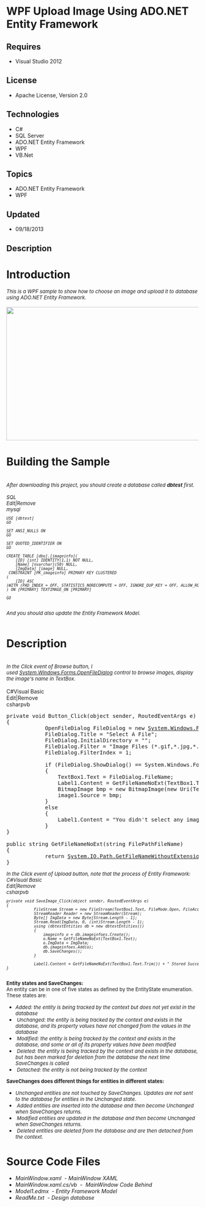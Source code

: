 # WPF Upload Image Using ADO.NET Entity Framework
## Requires
- Visual Studio 2012
## License
- Apache License, Version 2.0
## Technologies
- C#
- SQL Server
- ADO.NET Entity Framework
- WPF
- VB.Net
## Topics
- ADO.NET Entity Framework
- WPF
## Updated
- 09/18/2013
## Description

<h1>Introduction</h1>
<div><span style="font-size:small"><em>This is a WPF&nbsp;sample to show how to choose an image and upload it to database using ADO.NET Entity Framework.</em></span><span>
<div>&nbsp;</div>
<img id="96408" src="http://i1.code.msdn.s-msft.com/windowsdesktop/wpf-upload-image-using-b8d1daed/image/file/96408/1/2013-09-18_135534.jpg" alt="" width="525" height="350"></span></div>
<h1><span>Building the Sample</span></h1>
<div>&nbsp;</div>
<div><span style="font-size:small">
<div>
<div><em>
<div>After downloading this project, you should create a database&nbsp;called <strong>
dbtest</strong>&nbsp;first.</div>
<div>&nbsp;</div>
<div class="scriptcode">
<div class="pluginEditHolder" pluginCommand="mceScriptCode">
<div class="title"><span>SQL</span></div>
<div class="pluginLinkHolder"><span class="pluginEditHolderLink">Edit</span>|<span class="pluginRemoveHolderLink">Remove</span></div>
<span class="hidden">mysql</span>

<div class="preview">
<pre class="js">USE&nbsp;[dbtest]&nbsp;
GO&nbsp;
&nbsp;
SET&nbsp;ANSI_NULLS&nbsp;ON&nbsp;
GO&nbsp;
&nbsp;
SET&nbsp;QUOTED_IDENTIFIER&nbsp;ON&nbsp;
GO&nbsp;
&nbsp;
CREATE&nbsp;TABLE&nbsp;[dbo].[imageinfo](&nbsp;
&nbsp;&nbsp;&nbsp;&nbsp;[ID]&nbsp;[int]&nbsp;IDENTITY(<span class="js__num">1</span>,<span class="js__num">1</span>)&nbsp;NOT&nbsp;NULL,&nbsp;
&nbsp;&nbsp;&nbsp;&nbsp;[Name]&nbsp;[nvarchar](<span class="js__num">50</span>)&nbsp;NULL,&nbsp;
&nbsp;&nbsp;&nbsp;&nbsp;[ImgData]&nbsp;[image]&nbsp;NULL,&nbsp;
&nbsp;CONSTRAINT&nbsp;[PK_imageinfo]&nbsp;PRIMARY&nbsp;KEY&nbsp;CLUSTERED&nbsp;&nbsp;
(&nbsp;
&nbsp;&nbsp;&nbsp;&nbsp;[ID]&nbsp;ASC&nbsp;
)WITH&nbsp;(PAD_INDEX&nbsp;=&nbsp;OFF,&nbsp;STATISTICS_NORECOMPUTE&nbsp;=&nbsp;OFF,&nbsp;IGNORE_DUP_KEY&nbsp;=&nbsp;OFF,&nbsp;ALLOW_ROW_LOCKS&nbsp;=&nbsp;ON,&nbsp;ALLOW_PAGE_LOCKS&nbsp;=&nbsp;ON)&nbsp;ON&nbsp;[PRIMARY]&nbsp;
)&nbsp;ON&nbsp;[PRIMARY]&nbsp;TEXTIMAGE_ON&nbsp;[PRIMARY]&nbsp;
&nbsp;
GO</pre>
</div>
</div>
</div>
<div class="endscriptcode">&nbsp;</div>
<div>And&nbsp;you should also update the Entity Framework Model.</div>
<div>&nbsp;</div>
</em>
<div></div>
</div>
</div>
</span></div>
<h1>Description</h1>
<div><span style="font-size:small"><em>&nbsp;</em></span>&nbsp;</div>
<div><span style="font-size:small"><em>In the Click&nbsp;event of Browse button, I used&nbsp;<a class="libraryLink" href="http://msdn.microsoft.com/en-US/library/System.Windows.Forms.OpenFileDialog.aspx" target="_blank" title="Auto generated link to System.Windows.Forms.OpenFileDialog">System.Windows.Forms.OpenFileDialog</a> control to browse images, display the image's&nbsp;name in TextBox.</em><em>&nbsp;</em></span></div>
<div>&nbsp;</div>
<div class="scriptcode">
<div class="pluginEditHolder" pluginCommand="mceScriptCode">
<div class="title"><span>C#</span><span>Visual Basic</span></div>
<div class="pluginLinkHolder"><span class="pluginEditHolderLink">Edit</span>|<span class="pluginRemoveHolderLink">Remove</span></div>
<span class="hidden">csharp</span><span class="hidden">vb</span>


<div class="preview">
<pre class="csharp"><span class="cs__keyword">private</span>&nbsp;<span class="cs__keyword">void</span>&nbsp;Button_Click(<span class="cs__keyword">object</span>&nbsp;sender,&nbsp;RoutedEventArgs&nbsp;e)&nbsp;
{&nbsp;
&nbsp;&nbsp;&nbsp;&nbsp;&nbsp;&nbsp;&nbsp;&nbsp;&nbsp;&nbsp;&nbsp;&nbsp;OpenFileDialog&nbsp;FileDialog&nbsp;=&nbsp;<span class="cs__keyword">new</span>&nbsp;<a class="libraryLink" href="http://msdn.microsoft.com/en-US/library/System.Windows.Forms.OpenFileDialog.aspx" target="_blank" title="Auto generated link to System.Windows.Forms.OpenFileDialog">System.Windows.Forms.OpenFileDialog</a>();&nbsp;
&nbsp;&nbsp;&nbsp;&nbsp;&nbsp;&nbsp;&nbsp;&nbsp;&nbsp;&nbsp;&nbsp;&nbsp;FileDialog.Title&nbsp;=&nbsp;<span class="cs__string">&quot;Select&nbsp;A&nbsp;File&quot;</span>;&nbsp;
&nbsp;&nbsp;&nbsp;&nbsp;&nbsp;&nbsp;&nbsp;&nbsp;&nbsp;&nbsp;&nbsp;&nbsp;FileDialog.InitialDirectory&nbsp;=&nbsp;<span class="cs__string">&quot;&quot;</span>;&nbsp;
&nbsp;&nbsp;&nbsp;&nbsp;&nbsp;&nbsp;&nbsp;&nbsp;&nbsp;&nbsp;&nbsp;&nbsp;FileDialog.Filter&nbsp;=&nbsp;<span class="cs__string">&quot;Image&nbsp;Files&nbsp;(*.gif,*.jpg,*.jpeg,*.bmp,*.png)|*.gif;*.jpg;*.jpeg;*.bmp;*.png&quot;</span>;&nbsp;
&nbsp;&nbsp;&nbsp;&nbsp;&nbsp;&nbsp;&nbsp;&nbsp;&nbsp;&nbsp;&nbsp;&nbsp;FileDialog.FilterIndex&nbsp;=&nbsp;<span class="cs__number">1</span>;&nbsp;
&nbsp;
&nbsp;&nbsp;&nbsp;&nbsp;&nbsp;&nbsp;&nbsp;&nbsp;&nbsp;&nbsp;&nbsp;&nbsp;<span class="cs__keyword">if</span>&nbsp;(FileDialog.ShowDialog()&nbsp;==&nbsp;System.Windows.Forms.DialogResult.OK)&nbsp;
&nbsp;&nbsp;&nbsp;&nbsp;&nbsp;&nbsp;&nbsp;&nbsp;&nbsp;&nbsp;&nbsp;&nbsp;{&nbsp;
&nbsp;&nbsp;&nbsp;&nbsp;&nbsp;&nbsp;&nbsp;&nbsp;&nbsp;&nbsp;&nbsp;&nbsp;&nbsp;&nbsp;&nbsp;&nbsp;TextBox1.Text&nbsp;=&nbsp;FileDialog.FileName;&nbsp;
&nbsp;&nbsp;&nbsp;&nbsp;&nbsp;&nbsp;&nbsp;&nbsp;&nbsp;&nbsp;&nbsp;&nbsp;&nbsp;&nbsp;&nbsp;&nbsp;Label1.Content&nbsp;=&nbsp;GetFileNameNoExt(TextBox1.Text.Trim());&nbsp;
&nbsp;&nbsp;&nbsp;&nbsp;&nbsp;&nbsp;&nbsp;&nbsp;&nbsp;&nbsp;&nbsp;&nbsp;&nbsp;&nbsp;&nbsp;&nbsp;BitmapImage&nbsp;bmp&nbsp;=&nbsp;<span class="cs__keyword">new</span>&nbsp;BitmapImage(<span class="cs__keyword">new</span>&nbsp;Uri(TextBox1.Text.Trim()));&nbsp;
&nbsp;&nbsp;&nbsp;&nbsp;&nbsp;&nbsp;&nbsp;&nbsp;&nbsp;&nbsp;&nbsp;&nbsp;&nbsp;&nbsp;&nbsp;&nbsp;image1.Source&nbsp;=&nbsp;bmp;&nbsp;
&nbsp;&nbsp;&nbsp;&nbsp;&nbsp;&nbsp;&nbsp;&nbsp;&nbsp;&nbsp;&nbsp;&nbsp;}&nbsp;
&nbsp;&nbsp;&nbsp;&nbsp;&nbsp;&nbsp;&nbsp;&nbsp;&nbsp;&nbsp;&nbsp;&nbsp;<span class="cs__keyword">else</span>&nbsp;
&nbsp;&nbsp;&nbsp;&nbsp;&nbsp;&nbsp;&nbsp;&nbsp;&nbsp;&nbsp;&nbsp;&nbsp;{&nbsp;
&nbsp;&nbsp;&nbsp;&nbsp;&nbsp;&nbsp;&nbsp;&nbsp;&nbsp;&nbsp;&nbsp;&nbsp;&nbsp;&nbsp;&nbsp;&nbsp;Label1.Content&nbsp;=&nbsp;<span class="cs__string">&quot;You&nbsp;didn't&nbsp;select&nbsp;any&nbsp;image&nbsp;file....&quot;</span>;&nbsp;
&nbsp;&nbsp;&nbsp;&nbsp;&nbsp;&nbsp;&nbsp;&nbsp;&nbsp;&nbsp;&nbsp;&nbsp;}&nbsp;
}&nbsp;
&nbsp;
<span class="cs__keyword">public</span>&nbsp;<span class="cs__keyword">string</span>&nbsp;GetFileNameNoExt(<span class="cs__keyword">string</span>&nbsp;FilePathFileName)&nbsp;
{&nbsp;
&nbsp;&nbsp;&nbsp;&nbsp;&nbsp;&nbsp;&nbsp;&nbsp;&nbsp;&nbsp;&nbsp;&nbsp;<span class="cs__keyword">return</span>&nbsp;<a class="libraryLink" href="http://msdn.microsoft.com/en-US/library/System.IO.Path.GetFileNameWithoutExtension.aspx" target="_blank" title="Auto generated link to System.IO.Path.GetFileNameWithoutExtension">System.IO.Path.GetFileNameWithoutExtension</a>(FilePathFileName);&nbsp;
}</pre>
</div>
</div>
</div>
<div><em><span style="font-size:small">In the Click event of Upload button, note that&nbsp;the process of Entity Framework:
<div class="scriptcode">
<div class="pluginEditHolder" pluginCommand="mceScriptCode">
<div class="title"><span>C#</span><span>Visual Basic</span></div>
<div class="pluginLinkHolder"><span class="pluginEditHolderLink">Edit</span>|<span class="pluginRemoveHolderLink">Remove</span></div>
<span class="hidden">csharp</span><span class="hidden">vb</span>


<div class="preview">
<pre class="csharp"><span class="cs__keyword">private</span>&nbsp;<span class="cs__keyword">void</span>&nbsp;SaveImage_Click(<span class="cs__keyword">object</span>&nbsp;sender,&nbsp;RoutedEventArgs&nbsp;e)&nbsp;
{&nbsp;
&nbsp;&nbsp;&nbsp;&nbsp;&nbsp;&nbsp;&nbsp;&nbsp;&nbsp;&nbsp;&nbsp;&nbsp;FileStream&nbsp;Stream&nbsp;=&nbsp;<span class="cs__keyword">new</span>&nbsp;FileStream(TextBox1.Text,&nbsp;FileMode.Open,&nbsp;FileAccess.Read);&nbsp;
&nbsp;&nbsp;&nbsp;&nbsp;&nbsp;&nbsp;&nbsp;&nbsp;&nbsp;&nbsp;&nbsp;&nbsp;StreamReader&nbsp;Reader&nbsp;=&nbsp;<span class="cs__keyword">new</span>&nbsp;StreamReader(Stream);&nbsp;
&nbsp;&nbsp;&nbsp;&nbsp;&nbsp;&nbsp;&nbsp;&nbsp;&nbsp;&nbsp;&nbsp;&nbsp;Byte[]&nbsp;ImgData&nbsp;=&nbsp;<span class="cs__keyword">new</span>&nbsp;Byte[Stream.Length&nbsp;-&nbsp;<span class="cs__number">1</span>];&nbsp;
&nbsp;&nbsp;&nbsp;&nbsp;&nbsp;&nbsp;&nbsp;&nbsp;&nbsp;&nbsp;&nbsp;&nbsp;Stream.Read(ImgData,&nbsp;<span class="cs__number">0</span>,&nbsp;(<span class="cs__keyword">int</span>)Stream.Length&nbsp;-&nbsp;<span class="cs__number">1</span>);&nbsp;
&nbsp;&nbsp;&nbsp;&nbsp;&nbsp;&nbsp;&nbsp;&nbsp;&nbsp;&nbsp;&nbsp;&nbsp;<span class="cs__keyword">using</span>&nbsp;(dbtestEntities&nbsp;db&nbsp;=&nbsp;<span class="cs__keyword">new</span>&nbsp;dbtestEntities())&nbsp;
&nbsp;&nbsp;&nbsp;&nbsp;&nbsp;&nbsp;&nbsp;&nbsp;&nbsp;&nbsp;&nbsp;&nbsp;{&nbsp;
&nbsp;&nbsp;&nbsp;&nbsp;&nbsp;&nbsp;&nbsp;&nbsp;&nbsp;&nbsp;&nbsp;&nbsp;&nbsp;&nbsp;&nbsp;&nbsp;imageinfo&nbsp;o&nbsp;=&nbsp;db.imageinfoes.Create();&nbsp;
&nbsp;&nbsp;&nbsp;&nbsp;&nbsp;&nbsp;&nbsp;&nbsp;&nbsp;&nbsp;&nbsp;&nbsp;&nbsp;&nbsp;&nbsp;&nbsp;o.Name&nbsp;=&nbsp;GetFileNameNoExt(TextBox1.Text);&nbsp;
&nbsp;&nbsp;&nbsp;&nbsp;&nbsp;&nbsp;&nbsp;&nbsp;&nbsp;&nbsp;&nbsp;&nbsp;&nbsp;&nbsp;&nbsp;&nbsp;o.ImgData&nbsp;=&nbsp;ImgData;&nbsp;
&nbsp;&nbsp;&nbsp;&nbsp;&nbsp;&nbsp;&nbsp;&nbsp;&nbsp;&nbsp;&nbsp;&nbsp;&nbsp;&nbsp;&nbsp;&nbsp;db.imageinfoes.Add(o);&nbsp;
&nbsp;&nbsp;&nbsp;&nbsp;&nbsp;&nbsp;&nbsp;&nbsp;&nbsp;&nbsp;&nbsp;&nbsp;&nbsp;&nbsp;&nbsp;&nbsp;db.SaveChanges();&nbsp;
&nbsp;&nbsp;&nbsp;&nbsp;&nbsp;&nbsp;&nbsp;&nbsp;&nbsp;&nbsp;&nbsp;&nbsp;}&nbsp;
&nbsp;
&nbsp;&nbsp;&nbsp;&nbsp;&nbsp;&nbsp;&nbsp;&nbsp;&nbsp;&nbsp;&nbsp;&nbsp;Label1.Content&nbsp;=&nbsp;GetFileNameNoExt(TextBox1.Text.Trim())&nbsp;&#43;&nbsp;<span class="cs__string">&quot;&nbsp;Stored&nbsp;Successfully....&quot;</span>;&nbsp;
}</pre>
</div>
</div>
</div>
<div class="endscriptcode">&nbsp;</div>
</span></em></div>
<div><span>
<div>
<div>
<div>
<div><strong><span style="font-size:small">Entity states and SaveChanges:</span></strong></div>
<div></div>
<div><span style="font-size:small">An entity can be in one of five states as defined by the EntityState enumeration. These states are:</span></div>
<div></div>
<ul>
<li><em><span style="font-size:small">Added: the entity is being tracked by the context but does not yet exist in the database</span>
</em></li><li><em><span style="font-size:small">&nbsp;</span><span style="font-size:small">Unchanged: the entity is being tracked by the context and exists in the database, and its property values have not changed from the values in the database</span>
</em></li><li><em><span style="font-size:small">&nbsp;</span><span style="font-size:small">Modified: the entity is being tracked by the context and exists in the database, and some or all of its property values have been modified</span>
</em></li><li><em><span style="font-size:small">&nbsp;</span><span style="font-size:small">Deleted: the entity is being tracked by the context and exists in the database, but has been marked for deletion from the database the next time SaveChanges is called</span>
</em></li><li><em><span style="font-size:small">&nbsp;</span><span style="font-size:small">Detached: the entity is not being tracked by the context</span>
</em></li></ul>
<div></div>
<div><strong><span style="font-size:small">SaveChanges does different things for entities in different states:</span></strong></div>
<div></div>
<ul>
<li><em><span style="font-size:small">Unchanged entities are not touched by SaveChanges. Updates are not sent to the database for entities in the Unchanged state.</span>
</em></li><li><em><span style="font-size:small">&nbsp;</span><span style="font-size:small">Added entities are inserted into the database and then become Unchanged when SaveChanges returns.</span>
</em></li><li><em><span style="font-size:small">&nbsp;</span><span style="font-size:small">Modified entities are updated in the database and then become Unchanged when SaveChanges returns.</span>
</em></li><li><em><span style="font-size:small">&nbsp;</span><span style="font-size:small">Deleted entities are deleted from the database and are then detached from the context.</span></em>
</li></ul>
<div></div>
<div></div>
<h1>Source Code Files</h1>
<ul>
<li><em>MainWindow.xaml&nbsp; - MainWindow XAML </em></li><li><em>MainWindow.xaml.cs/vb&nbsp; -&nbsp; MainWindow Code Behind </em></li><li><em>Model1.edmx&nbsp; - Entity Framework Model </em></li><li><em>ReadMe.txt&nbsp; - Design database </em></li></ul>
</div>
</div>
</div>
</span></div>

